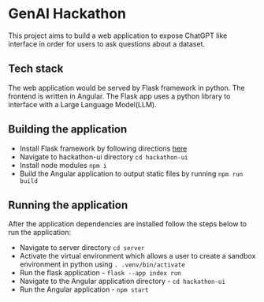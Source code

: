 # GenAI Hackathon

This project aims to build a web application to expose ChatGPT like interface in order for users to ask questions about a dataset.

## Tech stack

The web application would be served by Flask framework in python. The frontend is written in Angular. The Flask app uses a python library to interface with a Large Language Model(LLM).

## Building the application

* Install Flask framework by following directions [here](https://flask.palletsprojects.com/en/3.0.x/installation/)
* Navigate to hackathon-ui directory `cd hackathon-ui`
* Install node modules `npm i`
* Build the Angular application to output static files by running `npm run build`

## Running the application

After the application dependencies are installed follow the steps below to run the application:
* Navigate to server directory `cd server`
* Activate the virtual environment which allows a user to create a sandbox environment in python using `. .venv/bin/activate`
* Run the flask application - `flask --app index run`
* Navigate to the Angular application directory - `cd hackathon-ui`
* Run the Angular application - `npm start`
